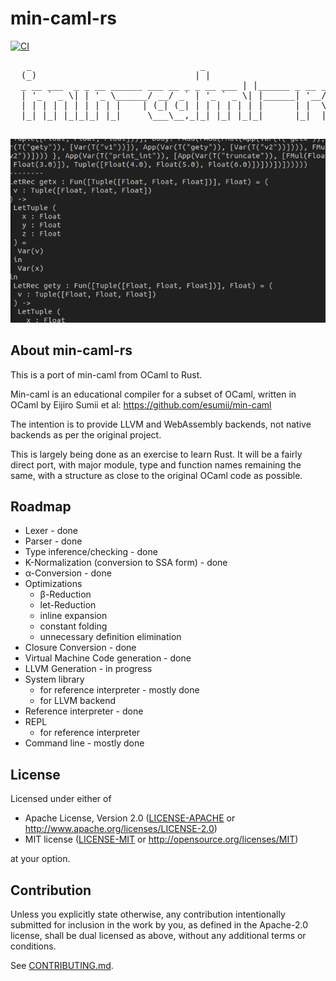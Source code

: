 # min-caml-rs

<!---
[![Crates.io](https://img.shields.io/crates/v/min-caml-rs.svg)](https://crates.io/crates/min-caml-rs)
[![Docs.rs](https://docs.rs/min-caml-rs/badge.svg)](https://docs.rs/min-caml-rs)
[![codecov](https://codecov.io/gh/croys/min-caml-rs/branch/main/graph/badge.svg)](https://codecov.io/gh/croys/min-caml-rs)
--->
[![CI](https://github.com/croys/min-caml-rs/workflows/CI/badge.svg)](https://github.com/croys/min-caml-rs/actions)

<pre>
   _                                _
  (_)                              | |
  _ __ ___  _ _ __ ______ ___ __ _ _ __ ___ | |______ _ __ ___
  | '_ ` _ \| | '_ \______/ __/ _` | '_ ` _ \| |______| '__/ __|
  | | | | | | | | | |    | (_| (_| | | | | | | |      | |  \__ \
  |_| |_| |_|_|_| |_|     \___\__,_|_| |_| |_|_|      |_|  |___/

</pre>

![Screenshot](min-caml-rs-grab.png)

## About min-caml-rs

This is a port of min-caml from OCaml to Rust.

Min-caml is an educational compiler for a subset of OCaml, written in OCaml by Eijiro Sumii et al: https://github.com/esumii/min-caml


The intention is to provide LLVM and WebAssembly backends, not native
backends as per the original project.

This is largely being done as an exercise to learn Rust.
It will be a fairly direct port, with major module, type and function names
remaining the same, with a structure as close to the original OCaml code as
possible.

## Roadmap

* Lexer - done
* Parser - done
* Type inference/checking - done
* K-Normalization (conversion to SSA form) - done
* α-Conversion - done
* Optimizations
  * β-Reduction
  * let-Reduction
  * inline expansion
  * constant folding
  * unnecessary definition elimination
* Closure Conversion - done
* Virtual Machine Code generation - done
* LLVM Generation - in progress
* System library
  * for reference interpreter - mostly done
  * for LLVM backend
* Reference interpreter - done
* REPL
  * for reference interpreter
* Command line - mostly done

<!--
## Installation

### Cargo

* Install the rust toolchain in order to have cargo installed by following
  [this](https://www.rust-lang.org/tools/install) guide.
* run `cargo install min-caml-rs`
-->

## License

Licensed under either of

 * Apache License, Version 2.0
   ([LICENSE-APACHE](LICENSE-APACHE) or http://www.apache.org/licenses/LICENSE-2.0)
 * MIT license
   ([LICENSE-MIT](LICENSE-MIT) or http://opensource.org/licenses/MIT)

at your option.

## Contribution

Unless you explicitly state otherwise, any contribution intentionally submitted
for inclusion in the work by you, as defined in the Apache-2.0 license, shall be
dual licensed as above, without any additional terms or conditions.

See [CONTRIBUTING.md](CONTRIBUTING.md).
